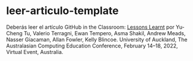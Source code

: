 # leer-articulo-template

Deberás leer el artículo GitHub in the Classroom: [Lessons Learnt](https://ull-mfp-aet.github.io/assets/pdfs/github-in-the-classroom-lessons-learnt.pdf) por Yu-Cheng Tu, Valerio Terragni, Ewan Tempero, Asma Shakil, Andrew Meads, Nasser Giacaman, Allan Fowler, Kelly Blincoe. University of Auckland, The Australasian Computing Education Conference, February 14–18, 2022, Virtual Event, Australia.
